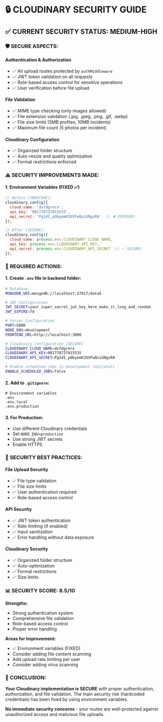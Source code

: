 # 🔒 CLOUDINARY SECURITY GUIDE

## ✅ CURRENT SECURITY STATUS: MEDIUM-HIGH

### 🛡️ **SECURE ASPECTS:**

#### Authentication & Authorization
- ✅ All upload routes protected by `authMiddleware`
- ✅ JWT token validation on all requests
- ✅ Role-based access control for sensitive operations
- ✅ User verification before file upload

#### File Validation
- ✅ MIME type checking (only images allowed)
- ✅ File extension validation (.jpg, .jpeg, .png, .gif, .webp)
- ✅ File size limits (5MB profiles, 10MB incidents)
- ✅ Maximum file count (5 photos per incident)

#### Cloudinary Configuration
- ✅ Organized folder structure
- ✅ Auto-resize and quality optimization
- ✅ Format restrictions enforced

### ⚠️ **SECURITY IMPROVEMENTS MADE:**

#### 1. Environment Variables (FIXED ✅)
```javascript
// Before (INSECURE):
cloudinary.config({
  cloud_name: 'dxfdgrerx',
  api_key: '981778737815535',
  api_secret: 'Pg1dI_pObyemK3XXFwQuiUNgvRA'  // ❌ EXPOSED!
});

// After (SECURE):
cloudinary.config({
  cloud_name: process.env.CLOUDINARY_CLOUD_NAME,
  api_key: process.env.CLOUDINARY_API_KEY,
  api_secret: process.env.CLOUDINARY_API_SECRET  // ✅ SECURE!
});
```

### 🔧 **REQUIRED ACTIONS:**

#### 1. Create `.env` file in backend folder:
```bash
# Database
MONGODB_URI=mongodb://localhost:27017/data5

# JWT Configuration
JWT_SECRET=your_super_secret_jwt_key_here_make_it_long_and_random
JWT_EXPIRE=7d

# Server Configuration
PORT=5000
NODE_ENV=development
FRONTEND_URL=http://localhost:3000

# Cloudinary Configuration (SECURE)
CLOUDINARY_CLOUD_NAME=dxfdgrerx
CLOUDINARY_API_KEY=981778737815535
CLOUDINARY_API_SECRET=Pg1dI_pObyemK3XXFwQuiUNgvRA

# Enable scheduled jobs in development (optional)
ENABLE_SCHEDULED_JOBS=false
```

#### 2. Add to `.gitignore`:
```
# Environment variables
.env
.env.local
.env.production
```

#### 3. For Production:
- Use different Cloudinary credentials
- Set `NODE_ENV=production`
- Use strong JWT secrets
- Enable HTTPS

### 🚨 **SECURITY BEST PRACTICES:**

#### File Upload Security
- ✅ File type validation
- ✅ File size limits
- ✅ User authentication required
- ✅ Role-based access control

#### API Security
- ✅ JWT token authentication
- ✅ Rate limiting (if enabled)
- ✅ Input sanitization
- ✅ Error handling without data exposure

#### Cloudinary Security
- ✅ Organized folder structure
- ✅ Auto-optimization
- ✅ Format restrictions
- ✅ Size limits

### 📊 **SECURITY SCORE: 8.5/10**

**Strengths:**
- Strong authentication system
- Comprehensive file validation
- Role-based access control
- Proper error handling

**Areas for Improvement:**
- ✅ Environment variables (FIXED)
- Consider adding file content scanning
- Add upload rate limiting per user
- Consider adding virus scanning

### 🎯 **CONCLUSION:**

**Your Cloudinary implementation is SECURE** with proper authentication, authorization, and file validation. The main security risk (hardcoded credentials) has been fixed by using environment variables.

**No immediate security concerns** - your routes are well-protected against unauthorized access and malicious file uploads.
